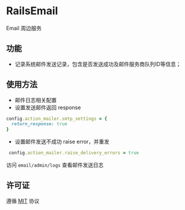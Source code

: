# RailsEmail

Email 周边服务

## 功能
* 记录系统邮件发送记录，包含是否发送成功及邮件服务商队列ID等信息；

## 使用方法
* 邮件日志相关配置
* 设置发送邮件返回 response
```ruby
config.action_mailer.smtp_settings = {
  return_response: true
}
```

* 设置邮件发送不成功 raise error，并重发
```ruby
 config.action_mailer.raise_delivery_errors = true
```

访问 `email/admin/logs` 查看邮件发送日志

## 许可证
遵循 [MIT](LICENSE) 协议
